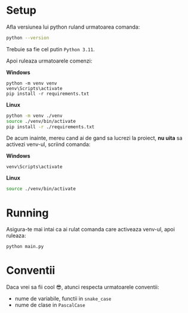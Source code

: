 # Setup

Afla versiunea lui python ruland urmatoarea comanda:

```sh
python --version
```

Trebuie sa fie cel putin `Python 3.11`.

Apoi ruleaza urmatoarele comenzi:

**Windows**
```batch
python -m venv venv
venv\Scripts\activate
pip install -r requirements.txt
```

**Linux**
```sh
python -m venv ./venv
source ./venv/bin/activate
pip install -r ./requirements.txt
```

De acum inainte, mereu cand ai de gand sa lucrezi la proiect, **nu uita** sa
activezi venv-ul, scriind comanda:

**Windows**
```batch
venv\Scripts\activate
```

**Linux**
```sh
source ./venv/bin/activate
```

# Running

Asigura-te mai intai ca ai rulat comanda care activeaza venv-ul, apoi ruleaza:

```sh
python main.py
```

# Conventii

Daca vrei sa fii cool 😎, atunci respecta urmatoarele conventii:

- nume de variabile, functii in `snake_case`
- nume de clase in `PascalCase`
